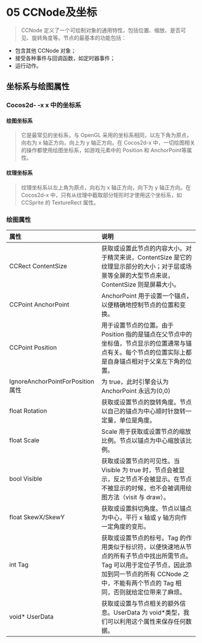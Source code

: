 # 05 CCNode及坐标

> CCNode 定义了一个可绘制对象的通用特性，包括位置、缩放、是否可见、旋转角度等。节点的最基本的功能包括：

- 包含其他 CCNode 对象；
- 接受各种事件与回调函数，如定时器事件；
- 运行动作。

## 坐标系与绘图属性
### Cocos2d- -x x 中的坐标系

#### 绘图坐标系
> 它是最常见的坐标系，与 OpenGL 采用的坐标系相同，以左下角为原点，向右为 x 轴正方向，向上为 y 轴正方向。在 Cocos2d-x 中，一切绘图相关的操作都使用绘图坐标系，如游戏元素中的 Position 和 AnchorPoint等属性。

#### 纹理坐标系
> 纹理坐标系以左上角为原点，向右为 x 轴正方向，向下为 y 轴正方向。在 Cocos2d-x 中，只有从纹理中截取部分矩形时才使用这个坐标系，如 CCSprite 的 TextureRect 属性。

### 绘图属性

| 属性      |   说明 |
| :-------- | :--------|
| CCRect ContentSize  | 获取或设置此节点的内容大小。对于精灵来说，ContentSize 是它的纹理显示部分的大小；对于层或场景等全屏的大型节点来说，ContentSize 则是屏幕大小。 | 
| CCPoint AnchorPoint| AnchorPoint 用于设置一个锚点，以便精确地控制节点的位置和变换。 |
| CCPoint Position|  用于设置节点的位置。由于 Position 指的是锚点在父节点中的坐标值，节点显示的位置通常与锚点有关。每个节点的位置实际上都是自身锚点相对于父亲左下角的位置。 |
|IgnoreAnchorPointForPosition 属性|为 true，此时引擎会认为AnchorPoint 永远为(0,0)|
|float Rotation|获取或设置节点的旋转角度。节点以自己的锚点为中心顺时针旋转一定量，单位是角度。|
|float Scale|Scale 用于获取或设置节点的缩放比例。节点以锚点为中心缩放该比例。|
|bool Visible|获取或设置节点的可见性。当 Visible 为 true 时，节点会被显示，反之节点不会被显示。在节点不被显示的时候，也不会被调用绘图方法（visit 与 draw）。|
|float SkewX/SkewY|获取或设置斜切角度。节点以锚点为中心，平行 x 轴或 y 轴方向作一定角度的变形。|
|int Tag|获取或设置节点的标号。Tag 的作用类似于标识符，以便快速地从节点的所有子节点中找出所需节点。Tag 可以用于定位子节点，因此添加到同一节点的所有 CCNode 之中，不能有两个节点的 Tag 相同，否则就给定位带来了麻烦。|
|void* UserData|获取或设置与节点相关的额外信息。UserData 为 void*类型，我们可以利用这个属性来保存任何数据。|





